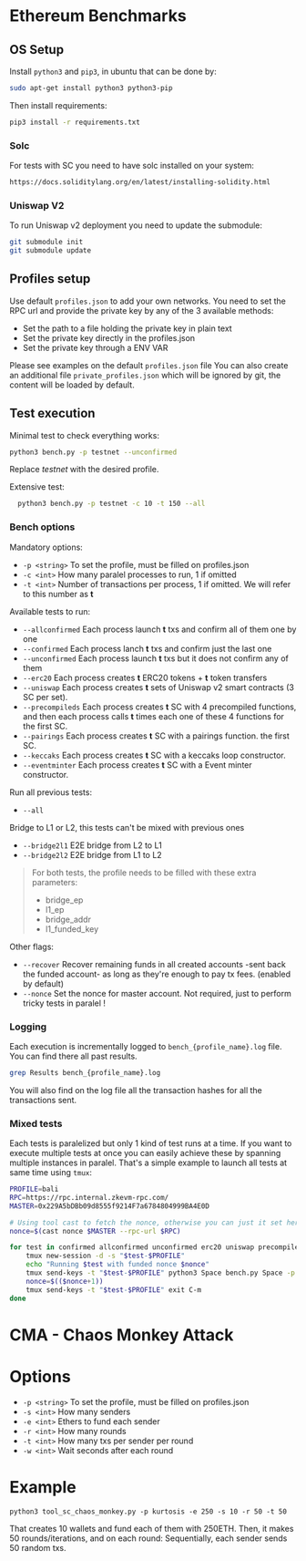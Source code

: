 # Ethereum Benchmarks
## OS Setup
Install ```python3``` and ```pip3```, in ubuntu that can be done by:
```bash
sudo apt-get install python3 python3-pip
```

Then install requirements:
```bash
pip3 install -r requirements.txt
```

### Solc
For tests with SC you need to have solc installed on your system:
```bash
https://docs.soliditylang.org/en/latest/installing-solidity.html
```

### Uniswap V2
To run Uniswap v2 deployment you need to update the submodule:
```bash
git submodule init
git submodule update
```

## Profiles setup
Use default ```profiles.json``` to add your own networks.
You need to set the RPC url and provide the private key by any of the 3 available methods:
- Set the path to a file holding the private key in plain text
- Set the private key directly in the profiles.json
- Set the private key through a ENV VAR

Please see examples on the default ```profiles.json``` file
You can also create an additional file ```private_profiles.json``` which will be ignored by git, the content will be loaded by default.

## Test execution
Minimal test to check everything works:
  ```bash
  python3 bench.py -p testnet --unconfirmed
  ```

  Replace *testnet* with the desired profile.

Extensive test:
```bash
  python3 bench.py -p testnet -c 10 -t 150 --all
  ```


  ### Bench options
  Mandatory options:
  - ```-p <string>``` To set the profile, must be filled on profiles.json
  - ```-c <int>``` How many paralel processes to run, 1 if omitted
  - ```-t <int>``` Number of transactions per process, 1 if omitted. We will refer to this number as **t**
  
  Available tests to run:
- ```--allconfirmed``` Each process launch **t** txs and confirm all of them one by one
- ```--confirmed``` Each process lanch **t** txs and confirm just the last one
- ```--unconfirmed``` Each process launch **t** txs but it does not confirm any of them
- ```--erc20``` Each process creates **t** ERC20 tokens + **t** token transfers
- ```--uniswap``` Each process creates **t** sets of Uniswap v2 smart contracts (3 SC per set).
- ```--precompileds``` Each process creates **t** SC with 4 precompiled functions, and then each process calls **t** times each one of these 4 functions for the first SC.
- ```--pairings``` Each process creates **t** SC with a pairings function. the first SC.
- ```--keccaks``` Each process creates **t** SC with a keccaks loop constructor.
- ```--eventminter``` Each process creates **t** SC with a Event minter constructor.

Run all previous tests:
- ```--all``` 

Bridge to L1 or L2, this tests can't be mixed with previous ones
- ```--bridge2l1``` E2E bridge from L2 to L1
- ```--bridge2l2``` E2E bridge from L1 to L2
> For both tests, the profile needs to be filled with these extra parameters:
> - bridge_ep
> - l1_ep
> - bridge_addr
> - l1_funded_key


Other flags:

- ```--recover``` Recover remaining funds in all created accounts -sent back the funded account- as long as they're enough to pay tx fees. (enabled by default)
- ```--nonce``` Set the nonce for master account. Not required, just to perform tricky tests in paralel !

### Logging
Each execution is incrementally logged to ```bench_{profile_name}.log``` file. You can find there all past results.
```bash
grep Results bench_{profile_name}.log
```
You will also find on the log file all the transaction hashes for all the transactions sent.


### Mixed tests
Each tests is paralelized but only 1 kind of test runs at a time. If you want to execute multiple tests at once you can easily achieve these by spanning multiple instances in paralel.
That's a simple example to launch all tests at same time using ```tmux```:
```bash
PROFILE=bali
RPC=https://rpc.internal.zkevm-rpc.com/
MASTER=0x229A5bDBb09d8555f9214F7a6784804999BA4E0D

# Using tool cast to fetch the nonce, otherwise you can just it set here manually
nonce=$(cast nonce $MASTER --rpc-url $RPC)

for test in confirmed allconfirmed unconfirmed erc20 uniswap precompileds pairings keccaks eventminter; do
    tmux new-session -d -s "$test-$PROFILE"
    echo "Running $test with funded nonce $nonce"
    tmux send-keys -t "$test-$PROFILE" python3 Space bench.py Space -p Space $PROFILE Space -c Space 2 Space -t Space 200 Space --$test Space --nonce Space $nonce C-m
    nonce=$(($nonce+1))
    tmux send-keys -t "$test-$PROFILE" exit C-m
done
```

# CMA - Chaos Monkey Attack
# Options
  - ```-p <string>``` To set the profile, must be filled on profiles.json
  - ```-s <int>``` How many senders
  - ```-e <int>``` Ethers to fund each sender
  - ```-r <int>``` How many rounds
  - ```-t <int>``` How many txs per sender per round
  - ```-w <int>``` Wait seconds after each round
# Example
```
python3 tool_sc_chaos_monkey.py -p kurtosis -e 250 -s 10 -r 50 -t 50
```
That creates 10 wallets and fund each of them with 250ETH.
Then, it makes 50 rounds/iterations, and on each round:
Sequentially, each sender sends 50 random txs.
